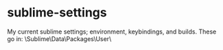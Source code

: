 # sublime-settings
My current sublime settings; environment, keybindings, and builds.
These go in: \Sublime\Data\Packages\User\

